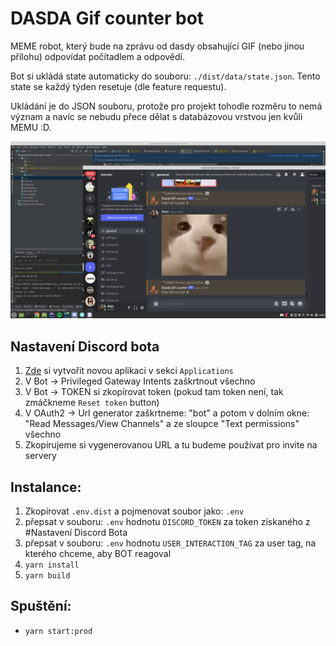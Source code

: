 DASDA Gif counter bot
====================

MEME robot, který bude na zprávu od dasdy obsahující GIF 
(nebo jinou přílohu) odpovídat počítadlem a odpovědí.

Bot si ukládá state automaticky do souboru: `./dist/data/state.json`. Tento state se každý týden resetuje (dle feature requestu).

Ukládání je do JSON souboru, protože pro projekt tohodle rozměru to nemá význam a navíc se nebudu přece dělat s databázovou vrstvou jen kvůli MEMU :D.

![screeen](./screenshots/screen.png)

## Nastavení Discord bota

1. [Zde](https://discord.com/developers/applications/) si vytvořit novou aplikaci v sekci `Applications`
2. V Bot -> Privileged Gateway Intents zaškrtnout všechno
3. V Bot -> TOKEN si zkopírovat token (pokud tam token není, tak zmáčkneme `Reset token` button) 
4. V OAuth2 -> Url generator zaškrtneme: "bot" a potom v dolním okne: "Read Messages/View Channels" a ze sloupce "Text permissions" všechno
5. Zkopírujeme si vygenerovanou URL a tu budeme používat pro invite na servery

## Instalance:

1. Zkopírovat `.env.dist` a pojmenovat soubor jako: `.env` 
2. přepsat v souboru: `.env` hodnotu `DISCORD_TOKEN` za token získaného z #Nastavení Discord Bota
2. přepsat v souboru: `.env` hodnotu `USER_INTERACTION_TAG` za user tag, na kterého chceme, aby BOT reagoval
3. `yarn install`
4. `yarn build`

## Spuštění:

* `yarn start:prod`